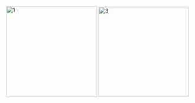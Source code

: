 <img width="246" alt="1" src="https://github.com/ASLy123/Android-android_programming_BeatBox/assets/96857443/42aff776-0380-4a8c-982f-798d63bf4851">

<img width="244" alt="3" src="https://github.com/ASLy123/Android-android_programming_BeatBox/assets/96857443/16ed13cd-d68a-471b-b4f7-86beb9b60397">
